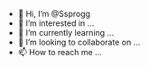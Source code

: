 - 👋 Hi, I’m @Ssprogg
- 👀 I’m interested in ...
- 🌱 I’m currently learning ...
- 💞️ I’m looking to collaborate on ...
- 📫 How to reach me ...

<!---
Ssprogg/Ssprogg is a ✨ special ✨ repository because its `README.md` (this file) appears on your GitHub profile.
You can click the Preview link to take a look at your changes.
--->
